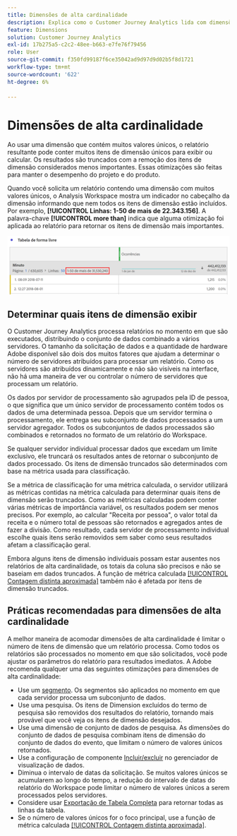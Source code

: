 ```yaml
---
title: Dimensões de alta cardinalidade
description: Explica como o Customer Journey Analytics lida com dimensões com muitos valores únicos.
feature: Dimensions
solution: Customer Journey Analytics
exl-id: 17b275a5-c2c2-48ee-b663-e7fe76f79456
role: User
source-git-commit: f350fd99187f6ce35042ad9d97d9d02b5f8d1721
workflow-type: tm+mt
source-wordcount: '622'
ht-degree: 6%

---
```


# Dimensões de alta cardinalidade

Ao usar uma dimensão que contém muitos valores únicos, o relatório resultante pode conter muitos itens de dimensão únicos para exibir ou calcular. Os resultados são truncados com a remoção dos itens de dimensão considerados menos importantes. Essas otimizações são feitas para manter o desempenho do projeto e do produto.

Quando você solicita um relatório contendo uma dimensão com muitos valores únicos, o Analysis Workspace mostra um indicador no cabeçalho da dimensão informando que nem todos os itens de dimensão estão incluídos. Por exemplo, **[!UICONTROL Linhas: 1-50 de mais de 22.343.156]**. A palavra-chave **[!UICONTROL more than]** indica que alguma otimização foi aplicada ao relatório para retornar os itens de dimensão mais importantes.

![Tabela de forma livre no Workspace mostrando a palavra-chave &quot;mais de&quot; para mostrar 1-50 de mais de 22.343.156](assets/high-cardinality.png)

## Determinar quais itens de dimensão exibir

O Customer Journey Analytics processa relatórios no momento em que são executados, distribuindo o conjunto de dados combinado a vários servidores. O tamanho da solicitação de dados e a quantidade de hardware Adobe disponível são dois dos muitos fatores que ajudam a determinar o número de servidores atribuídos para processar um relatório. Como os servidores são atribuídos dinamicamente e não são visíveis na interface, não há uma maneira de ver ou controlar o número de servidores que processam um relatório.

Os dados por servidor de processamento são agrupados pela ID de pessoa, o que significa que um único servidor de processamento contém todos os dados de uma determinada pessoa. Depois que um servidor termina o processamento, ele entrega seu subconjunto de dados processados a um servidor agregador. Todos os subconjuntos de dados processados são combinados e retornados no formato de um relatório do Workspace.

Se qualquer servidor individual processar dados que excedam um limite exclusivo, ele truncará os resultados antes de retornar o subconjunto de dados processado. Os itens de dimensão truncados são determinados com base na métrica usada para classificação.

Se a métrica de classificação for uma métrica calculada, o servidor utilizará as métricas contidas na métrica calculada para determinar quais itens de dimensão serão truncados. Como as métricas calculadas podem conter várias métricas de importância variável, os resultados podem ser menos precisos. Por exemplo, ao calcular &quot;Receita por pessoa&quot;, o valor total da receita e o número total de pessoas são retornados e agregados antes de fazer a divisão. Como resultado, cada servidor de processamento individual escolhe quais itens serão removidos sem saber como seus resultados afetam a classificação geral.

Embora alguns itens de dimensão individuais possam estar ausentes nos relatórios de alta cardinalidade, os totais da coluna são precisos e não se baseiam em dados truncados. A função de métrica calculada [[!UICONTROL Contagem distinta aproximada]](/help/components/calc-metrics/cm-adv-functions.md#approximate-count-distinct) também não é afetada por itens de dimensão truncados.

## Práticas recomendadas para dimensões de alta cardinalidade

A melhor maneira de acomodar dimensões de alta cardinalidade é limitar o número de itens de dimensão que um relatório processa. Como todos os relatórios são processados no momento em que são solicitados, você pode ajustar os parâmetros do relatório para resultados imediatos. A Adobe recomenda qualquer uma das seguintes otimizações para dimensões de alta cardinalidade:

* Use um [segmento](/help/components/segments/seg-create.md). Os segmentos são aplicados no momento em que cada servidor processa um subconjunto de dados.
* Use uma pesquisa. Os itens de Dimension excluídos do termo de pesquisa são removidos dos resultados do relatório, tornando mais provável que você veja os itens de dimensão desejados.
* Use uma dimensão de conjunto de dados de pesquisa. As dimensões do conjunto de dados de pesquisa combinam itens de dimensão do conjunto de dados do evento, que limitam o número de valores únicos retornados.
* Use a configuração de componente [Incluir/excluir](/help/data-views/component-settings/include-exclude-values.md) no gerenciador de visualização de dados.
* Diminua o intervalo de datas da solicitação. Se muitos valores únicos se acumularem ao longo do tempo, a redução do intervalo de datas do relatório do Workspace pode limitar o número de valores únicos a serem processados pelos servidores.
* Considere usar [Exportação de Tabela Completa](/help/analysis-workspace/export/export-cloud.md) para retornar todas as linhas da tabela.
* Se o número de valores únicos for o foco principal, use a função de métrica calculada [[!UICONTROL Contagem distinta aproximada]](/help/components/calc-metrics/cm-adv-functions.md#approximate-count-distinct).

